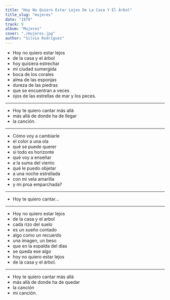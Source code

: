 ```yaml
---
title: "Hoy No Quiero Estar Lejos De La Casa Y El Árbol"
title_slug: "mujeres"
date: "1979"
track: 9
album: "Mujeres"
cover: "./mujeres.jpg"
author: "Silvio Rodríguez"
---
```


- Hoy no quiero estar lejos
- de la casa y el árbol
- hoy quisiera estrechar
- mi ciudad sumergida
- boca de los corales
- alma de las esponjas
- dureza de las piedras
- que se encuentran a veces
- ojos de las estrellas de mar y los peces.

---

- Hoy te quiero cantar más allá
- más allá de donde ha de llegar
- la canción.

---

- Cómo voy a cambiarle
- el color a una ola
- qué se puede querer
- si todo es horizonte
- qué voy a enseñar
- a la suma del viento
- qué le puedo objetar
- a una noche estrellada
- con mi vela amarilla
- y mi proa emparchada?

---

- Hoy te quiero cantar...

---

- Hoy no quiero estar lejos
- de la casa y el arbol
- cada rizo del suelo
- es un sueño contado
- algo como un recuerdo
- una imagen, un beso
- que en la espalda del días
- se queda ese algo
- hoy no quiero estar lejos
- de la casa y el árbol.

---

- Hoy te quiero cantar más allá
- más allá de donde ha de quedar
- la canción
- mi canción.
